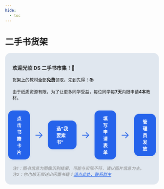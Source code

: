 ```yaml
---
hide:
  - toc
---
```

# 二手书货架
<div style="background: #e0e7ef; border-radius: 18px; padding: 36px 24px 24px 24px; margin-bottom: 32px;">

  <h3 style="margin-top:0;">欢迎光临 DS 二手书市集！🎉</h3>
  <p>货架上的教材全部<strong>免费</strong>领取，先到先得！📚</p>
  <p>由于纸质资源有限，为了让更多同学受益，每位同学每<strong>7天</strong>内限申请<strong>4本</strong>教材。</p>

  <div style="display: flex; align-items: center; justify-content: center; margin: 32px 0 18px 0;">
    <div style="background: #2563eb; color: #fff; border-radius: 16px; padding: 14px 28px; font-weight: 700; font-size: 1.08em; margin: 0 6px; box-shadow: 0 2px 8px 0 rgba(37,99,235,0.08); font-family: inherit;">点击书籍卡片</div>
    <span style="font-size:2rem; color:#2563eb; margin: 0 8px;">&#8594;</span>
    <div style="background: #2563eb; color: #fff; border-radius: 16px; padding: 14px 28px; font-weight: 700; font-size: 1.08em; margin: 0 6px; box-shadow: 0 2px 8px 0 rgba(37,99,235,0.08); font-family: inherit;">选"我要索书"</div>
    <span style="font-size:2rem; color:#2563eb; margin: 0 8px;">&#8594;</span>
    <div style="background: #2563eb; color: #fff; border-radius: 16px; padding: 14px 28px; font-weight: 700; font-size: 1.08em; margin: 0 6px; box-shadow: 0 2px 8px 0 rgba(37,99,235,0.08); font-family: inherit;">填写申请表单</div>
    <span style="font-size:2rem; color:#2563eb; margin: 0 8px;">&#8594;</span>
    <div style="background: #2563eb; color: #fff; border-radius: 16px; padding: 14px 28px; font-weight: 700; font-size: 1.08em; margin: 0 6px; box-shadow: 0 2px 8px 0 rgba(37,99,235,0.08); font-family: inherit;">管理员发放</div>
  </div>

  <div style="text-align:left;">
  <span style="color: #888; font-size: 0.98em; font-style: italic;">
    注1：图书信息为图像识别结果，可能与实际不符，请以图片信息为主。
    <br>
    注2：你也想无偿送出闲置书籍？<a href="javascript:void(0);" onclick="document.getElementById('qrcode-modal').style.display='flex';" style="color:#2563eb;text-decoration:underline;cursor:pointer;">请点此处，联系群主</a>
  </span>
</div>
<!-- 二维码弹窗 -->
<div id="qrcode-modal" style="display:none; position:fixed; left:0; top:0; width:100vw; height:100vh; background:rgba(0,0,0,0.18); align-items:center; justify-content:center; z-index:9999;">
  <div style="background:#fff; border-radius:18px; padding:24px 24px 12px 24px; box-shadow:0 8px 32px 0 rgba(60,60,60,0.18); text-align:center; position:relative;">
    <span style="position:absolute;top:8px;right:18px;font-size:2rem;cursor:pointer;color:#888;" onclick="document.getElementById('qrcode-modal').style.display='none'">×</span>
    <div style="font-size:1.1em; margin-bottom:12px; color:#222;">扫码加群联系群主</div>
    <img src="../images/QR-code.png" alt="群二维码" style="width:220px;max-width:60vw; border-radius:12px;">
  </div>
</div>
</div>
<div id="bookshelf"></div>

<style>
.md-sidebar, .md-nav--secondary { display: none !important; }
.md-content { max-width: 100vw !important; }
</style> 